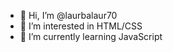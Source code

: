 - 👋 Hi, I’m @laurbalaur70
- 👀 I’m interested in HTML/CSS
- 🌱 I’m currently learning JavaScript

<!---
laurbalaur70/laurbalaur70 is a ✨ special ✨ repository because its `README.md` (this file) appears on your GitHub profile.
You can click the Preview link to take a look at your changes.
--->
